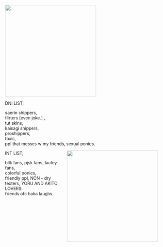 <img align="center" width="300" height="auto" src="https://files.catbox.moe/igo9k3.jpg">

DNI LIST;
   
   saerin shippers,   
   flirters [even joke.] ,   
   tut skins,   
   kaisagi shippers,   
   proshippers,   
   toxic,    
   ppl that messes w my friends, 
   sexual ponies. 

<img align="right" width="300" height="auto" src="https://files.catbox.moe/u99xtr.jpeg">

INT LIST;
   
   bllk fans,
   pjsk fans,
   laufey fans,  
   colorful ponies,    
   friendly ppl, 
   NON - dry texters, 
   YORU AND AKITO LOVERS.  
   friends ofc haha laughs

